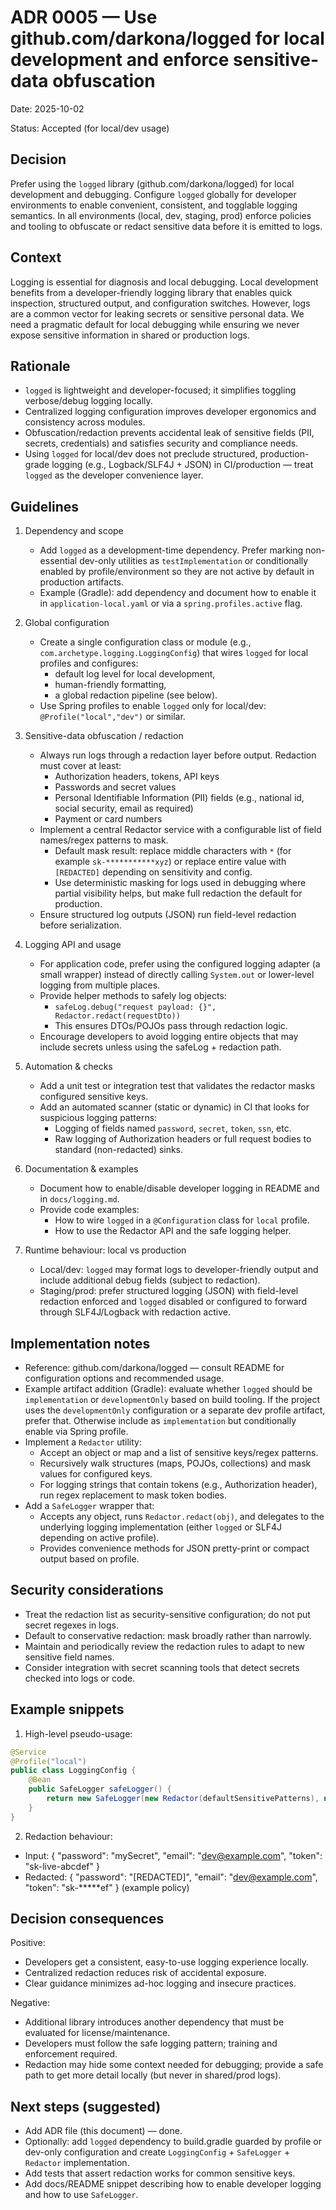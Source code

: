 # ADR 0005 — Use github.com/darkona/logged for local development and enforce sensitive-data obfuscation

Date: 2025-10-02

Status: Accepted (for local/dev usage)

Decision
--------
Prefer using the `logged` library (github.com/darkona/logged) for local development and debugging. Configure `logged` globally for developer environments to enable convenient, consistent, and togglable logging semantics. In all environments (local, dev, staging, prod) enforce policies and tooling to obfuscate or redact sensitive data before it is emitted to logs.

Context
-------
Logging is essential for diagnosis and local debugging. Local development benefits from a developer-friendly logging library that enables quick inspection, structured output, and configuration switches. However, logs are a common vector for leaking secrets or sensitive personal data. We need a pragmatic default for local debugging while ensuring we never expose sensitive information in shared or production logs.

Rationale
---------
- `logged` is lightweight and developer-focused; it simplifies toggling verbose/debug logging locally.
- Centralized logging configuration improves developer ergonomics and consistency across modules.
- Obfuscation/redaction prevents accidental leak of sensitive fields (PII, secrets, credentials) and satisfies security and compliance needs.
- Using `logged` for local/dev does not preclude structured, production-grade logging (e.g., Logback/SLF4J + JSON) in CI/production — treat `logged` as the developer convenience layer.

Guidelines
----------
1. Dependency and scope
   - Add `logged` as a development-time dependency. Prefer marking non-essential dev-only utilities as `testImplementation` or conditionally enabled by profile/environment so they are not active by default in production artifacts.
   - Example (Gradle): add dependency and document how to enable it in `application-local.yaml` or via a `spring.profiles.active` flag.

2. Global configuration
   - Create a single configuration class or module (e.g., `com.archetype.logging.LoggingConfig`) that wires `logged` for local profiles and configures:
     - default log level for local development,
     - human-friendly formatting,
     - a global redaction pipeline (see below).
   - Use Spring profiles to enable `logged` only for local/dev: `@Profile("local","dev")` or similar.

3. Sensitive-data obfuscation / redaction
   - Always run logs through a redaction layer before output. Redaction must cover at least:
     - Authorization headers, tokens, API keys
     - Passwords and secret values
     - Personal Identifiable Information (PII) fields (e.g., national id, social security, email as required)
     - Payment or card numbers
   - Implement a central Redactor service with a configurable list of field names/regex patterns to mask.
     - Default mask result: replace middle characters with `*` (for example `sk-***********xyz`) or replace entire value with `[REDACTED]` depending on sensitivity and config.
     - Use deterministic masking for logs used in debugging where partial visibility helps, but make full redaction the default for production.
   - Ensure structured log outputs (JSON) run field-level redaction before serialization.

4. Logging API and usage
   - For application code, prefer using the configured logging adapter (a small wrapper) instead of directly calling `System.out` or lower-level logging from multiple places.
   - Provide helper methods to safely log objects:
     - `safeLog.debug("request payload: {}", Redactor.redact(requestDto))`
     - This ensures DTOs/POJOs pass through redaction logic.
   - Encourage developers to avoid logging entire objects that may include secrets unless using the safeLog + redaction path.

5. Automation & checks
   - Add a unit test or integration test that validates the redactor masks configured sensitive keys.
   - Add an automated scanner (static or dynamic) in CI that looks for suspicious logging patterns:
     - Logging of fields named `password`, `secret`, `token`, `ssn`, etc.
     - Raw logging of Authorization headers or full request bodies to standard (non-redacted) sinks.

6. Documentation & examples
   - Document how to enable/disable developer logging in README and in `docs/logging.md`.
   - Provide code examples:
     - How to wire `logged` in a `@Configuration` class for `local` profile.
     - How to use the Redactor API and the safe logging helper.

7. Runtime behaviour: local vs production
   - Local/dev: `logged` may format logs to developer-friendly output and include additional debug fields (subject to redaction).
   - Staging/prod: prefer structured logging (JSON) with field-level redaction enforced and `logged` disabled or configured to forward through SLF4J/Logback with redaction active.

Implementation notes
--------------------
- Reference: github.com/darkona/logged — consult README for configuration options and recommended usage.
- Example artifact addition (Gradle): evaluate whether `logged` should be `implementation` or `developmentOnly` based on build tooling. If the project uses the `developmentOnly` configuration or a separate dev profile artifact, prefer that. Otherwise include as `implementation` but conditionally enable via Spring profile.
- Implement a `Redactor` utility:
  - Accept an object or map and a list of sensitive keys/regex patterns.
  - Recursively walk structures (maps, POJOs, collections) and mask values for configured keys.
  - For logging strings that contain tokens (e.g., Authorization header), run regex replacement to mask token bodies.
- Add a `SafeLogger` wrapper that:
  - Accepts any object, runs `Redactor.redact(obj)`, and delegates to the underlying logging implementation (either `logged` or SLF4J depending on active profile).
  - Provides convenience methods for JSON pretty-print or compact output based on profile.

Security considerations
-----------------------
- Treat the redaction list as security-sensitive configuration; do not put secret regexes in logs.
- Default to conservative redaction: mask broadly rather than narrowly.
- Maintain and periodically review the redaction rules to adapt to new sensitive field names.
- Consider integration with secret scanning tools that detect secrets checked into logs or code.

Example snippets
----------------
1) High-level pseudo-usage:
```java
@Service
@Profile("local")
public class LoggingConfig {
    @Bean
    public SafeLogger safeLogger() {
        return new SafeLogger(new Redactor(defaultSensitivePatterns), new LoggedAdapter());
    }
}
```

2) Redaction behaviour:
- Input: { "password": "mySecret", "email": "dev@example.com", "token": "sk-live-abcdef" }
- Redacted: { "password": "[REDACTED]", "email": "dev@example.com", "token": "sk-*****ef" } (example policy)

Decision consequences
---------------------
Positive:
- Developers get a consistent, easy-to-use logging experience locally.
- Centralized redaction reduces risk of accidental exposure.
- Clear guidance minimizes ad-hoc logging and insecure practices.

Negative:
- Additional library introduces another dependency that must be evaluated for license/maintenance.
- Developers must follow the safe logging pattern; training and enforcement required.
- Redaction may hide some context needed for debugging; provide a safe path to get more detail locally (but never in shared/prod logs).

Next steps (suggested)
----------------------
- Add ADR file (this document) — done.
- Optionally: add `logged` dependency to build.gradle guarded by profile or dev-only configuration and create `LoggingConfig` + `SafeLogger` + `Redactor` implementation.
- Add tests that assert redaction works for common sensitive keys.
- Add docs/README snippet describing how to enable developer logging and how to use `SafeLogger`.
